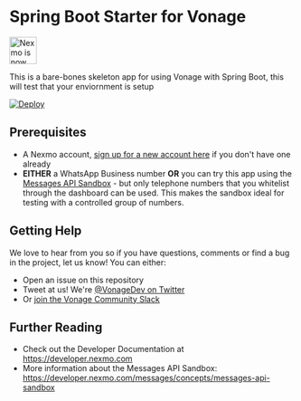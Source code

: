 # Spring Boot Starter for Vonage

<img src="https://developer.nexmo.com/assets/images/Vonage_Nexmo.svg" height="48px" alt="Nexmo is now known as Vonage" />

This is a bare-bones skeleton app for using Vonage with Spring Boot, this will test that your enviornment is setup

[![Deploy](https://www.herokucdn.com/deploy/button.svg)](https://heroku.com/deploy)

## Prerequisites

* A Nexmo account, [sign up for a new account here](https://dashboard.nexmo.com/sign-up?utm_source=DEV_REL&utm_medium=github&utm_campaign=text-based-whatsapp-callcenter) if you don't have one already
* **EITHER** a WhatsApp Business number **OR** you can try this app using the [Messages API Sandbox](https://developer.nexmo.com/messages/concepts/messages-api-sandbox) - but only telephone numbers that you whitelist through the dashboard can be used. This makes the sandbox ideal for testing with a controlled group of numbers.

## Getting Help

We love to hear from you so if you have questions, comments or find a bug in the project, let us know! You can either:

* Open an issue on this repository
* Tweet at us! We're [@VonageDev on Twitter](https://twitter.com/VonageDev)
* Or [join the Vonage Community Slack](https://developer.nexmo.com/community/slack)

## Further Reading

* Check out the Developer Documentation at <https://developer.nexmo.com>
* More information about the Messages API Sandbox: <https://developer.nexmo.com/messages/concepts/messages-api-sandbox>
